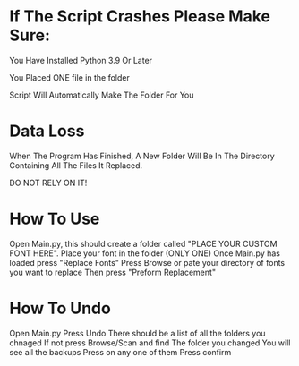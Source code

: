 # **If The Script Crashes Please Make Sure:**



You Have Installed Python 3.9 Or Later



You Placed ONE file in the folder


Script Will Automatically Make The Folder For You


# **Data Loss**

When The Program Has Finished, A New Folder Will Be In The Directory Containing All The Files It Replaced.

DO NOT RELY ON IT!


# **How To Use**
Open Main.py, this should create a folder called "PLACE YOUR CUSTOM FONT HERE". 
Place your font in the folder (ONLY ONE) 
Once Main.py has loaded press "Replace Fonts" 
Press Browse or pate your directory of fonts you want to replace
Then press "Preform Replacement" 

# **How To Undo**
Open Main.py
Press Undo
There should be a list of all the folders you chnaged
If not press Browse/Scan and find The folder you changed
You will see all the backups
Press on any one of them
Press confirm
